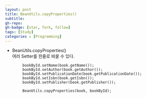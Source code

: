```yaml
---
layout: post
title: BeanUtils.copyProperties()
subtitle: 
gh-repo: 
gh-badge: [star, fork, follow]
tags: [Study]
categories : [Programming]
---
```


- BeanUtils.copyProperties()  
    여러 Setter를 한줄로 바꿀 수 있다. 

~~~
        bookById.setName(book.getName());
        bookById.setAuthor(book.getAuthor());
        bookById.setPublicationDate(book.getPublicationDate());
        bookById.setIsbn(book.getIsbn());
        bookById.setPublisher(book.getPublisher());

~~~


~~~
        BeanUtils.copyProperties(book, bookById);

~~~